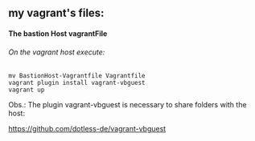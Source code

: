 ## my vagrant's files:

#### The bastion Host vagrantFile

###### On the vagrant host execute:

```
mv BastionHost-Vagrantfile Vagrantfile
vagrant plugin install vagrant-vbguest 
vagrant up
```

Obs.: The plugin vagrant-vbguest is necessary to share folders with the host:

https://github.com/dotless-de/vagrant-vbguest
